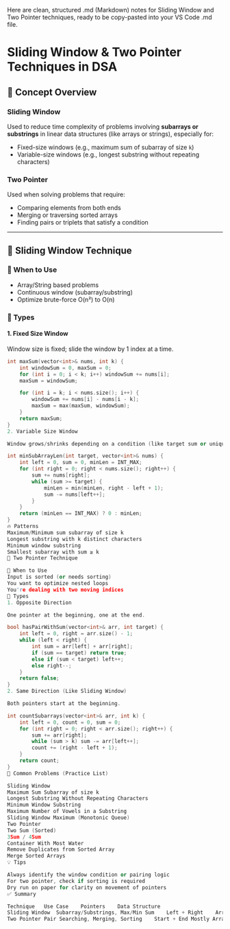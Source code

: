 Here are clean, structured .md (Markdown) notes for Sliding Window and Two Pointer techniques, ready to be copy-pasted into your VS Code .md file.

# Sliding Window & Two Pointer Techniques in DSA

## 🧠 Concept Overview

### Sliding Window
Used to reduce time complexity of problems involving **subarrays or substrings** in linear data structures (like arrays or strings), especially for:
- Fixed-size windows (e.g., maximum sum of subarray of size `k`)
- Variable-size windows (e.g., longest substring without repeating characters)

### Two Pointer
Used when solving problems that require:
- Comparing elements from both ends
- Merging or traversing sorted arrays
- Finding pairs or triplets that satisfy a condition

---

## 🧰 Sliding Window Technique

### 🔹 When to Use
- Array/String based problems
- Continuous window (subarray/substring)
- Optimize brute-force O(n²) to O(n)

### 🔹 Types
#### 1. Fixed Size Window
Window size is fixed; slide the window by 1 index at a time.

```cpp
int maxSum(vector<int>& nums, int k) {
    int windowSum = 0, maxSum = 0;
    for (int i = 0; i < k; i++) windowSum += nums[i];
    maxSum = windowSum;

    for (int i = k; i < nums.size(); i++) {
        windowSum += nums[i] - nums[i - k];
        maxSum = max(maxSum, windowSum);
    }
    return maxSum;
}
2. Variable Size Window

Window grows/shrinks depending on a condition (like target sum or unique elements).

int minSubArrayLen(int target, vector<int>& nums) {
    int left = 0, sum = 0, minLen = INT_MAX;
    for (int right = 0; right < nums.size(); right++) {
        sum += nums[right];
        while (sum >= target) {
            minLen = min(minLen, right - left + 1);
            sum -= nums[left++];
        }
    }
    return (minLen == INT_MAX) ? 0 : minLen;
}
🔥 Patterns
Maximum/Minimum sum subarray of size k
Longest substring with k distinct characters
Minimum window substring
Smallest subarray with sum ≥ k
🧰 Two Pointer Technique

🔹 When to Use
Input is sorted (or needs sorting)
You want to optimize nested loops
You're dealing with two moving indices
🔹 Types
1. Opposite Direction

One pointer at the beginning, one at the end.

bool hasPairWithSum(vector<int>& arr, int target) {
    int left = 0, right = arr.size() - 1;
    while (left < right) {
        int sum = arr[left] + arr[right];
        if (sum == target) return true;
        else if (sum < target) left++;
        else right--;
    }
    return false;
}
2. Same Direction (Like Sliding Window)

Both pointers start at the beginning.

int countSubarrays(vector<int>& arr, int k) {
    int left = 0, count = 0, sum = 0;
    for (int right = 0; right < arr.size(); right++) {
        sum += arr[right];
        while (sum > k) sum -= arr[left++];
        count += (right - left + 1);
    }
    return count;
}
🧪 Common Problems (Practice List)

Sliding Window
Maximum Sum Subarray of size k
Longest Substring Without Repeating Characters
Minimum Window Substring
Maximum Number of Vowels in a Substring
Sliding Window Maximum (Monotonic Queue)
Two Pointer
Two Sum (Sorted)
3Sum / 4Sum
Container With Most Water
Remove Duplicates from Sorted Array
Merge Sorted Arrays
💡 Tips

Always identify the window condition or pairing logic
For two pointer, check if sorting is required
Dry run on paper for clarity on movement of pointers
✅ Summary

Technique	Use Case	Pointers	Data Structure
Sliding Window	Subarray/Substrings, Max/Min Sum	Left + Right	Array/String
Two Pointer	Pair Searching, Merging, Sorting	Start + End	Mostly Arrays